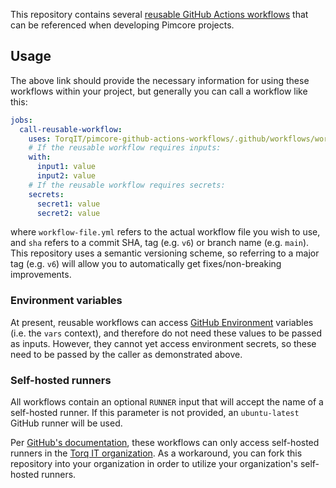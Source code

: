This repository contains several [reusable GitHub Actions workflows](https://docs.github.com/en/actions/using-workflows/reusing-workflows) that can be referenced when developing Pimcore projects.

## Usage

The above link should provide the necessary information for using these workflows within your project, but generally you can call a workflow like this:

```yaml
jobs:
  call-reusable-workflow:
    uses: TorqIT/pimcore-github-actions-workflows/.github/workflows/workflow-file.yml@sha
    # If the reusable workflow requires inputs:
    with:
      input1: value
      input2: value
    # If the reusable workflow requires secrets:
    secrets:
      secret1: value
      secret2: value
```

where `workflow-file.yml` refers to the actual workflow file you wish to use, and `sha` refers to a commit SHA, tag (e.g. `v6`) or branch name (e.g. `main`). This repository uses a semantic versioning scheme, so referring to a major tag (e.g. `v6`) will allow you to automatically get fixes/non-breaking improvements.

### Environment variables

At present, reusable workflows can access [GitHub Environment](https://docs.github.com/en/actions/deployment/targeting-different-environments/using-environments-for-deployment) variables (i.e. the `vars` context), and therefore do not need these values to be passed as inputs. However, they cannot yet access environment secrets, so these need to be passed by the caller as demonstrated above.

### Self-hosted runners

All workflows contain an optional `RUNNER` input that will accept the name of a self-hosted runner. If this parameter is not provided, an `ubuntu-latest` GitHub runner will be used.

Per [GitHub's documentation](https://docs.github.com/en/actions/using-workflows/reusing-workflows#using-self-hosted-runners), these workflows can only access self-hosted runners in the [Torq IT organization](https://github.com/torqit). As a workaround, you can fork this repository into your organization in order to utilize your organization's self-hosted runners.
